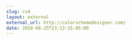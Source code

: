 ```yaml
---
slug: csd
layout: external
external_url: http://colorschemedesigner.com/
date: 2010-08-25T23:13:15-05:00
---
```

